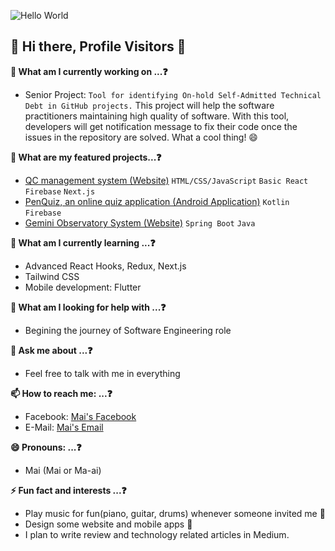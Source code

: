 ![Hello World](https://media.giphy.com/media/h408T6Y5GfmXBKW62l/giphy.gif)

## 🌈 Hi there, Profile Visitors 👋

**🔭 What am I currently working on ...❓**
  - Senior Project: `Tool for identifying On-hold Self-Admitted Technical Debt in GitHub projects.` This project will help the software practitioners maintaining high quality of software. With this tool, developers will get notification message to fix their code once the issues in the repository are solved. What a cool thing! 😄
  
**🚀 What are my featured projects...❓**
  - [QC management system (Website)](https://github.com/maijsp/wong-wai-vit) `HTML/CSS/JavaScript` `Basic React` `Firebase` `Next.js`
  - [PenQuiz, an online quiz application (Android Application)](https://github.com/maijsp/penquiz) `Kotlin` `Firebase`
  - [Gemini Observatory System (Website)](https://github.com/maijsp/GeminiFive) `Spring Boot` `Java`
  
**🌱 What am I currently learning ...❓**
  - Advanced React Hooks, Redux, Next.js
  - Tailwind CSS
  - Mobile development: Flutter
  
<!--**👯 I’m looking to collaborate on ...**-->

**🤔 What am I looking for help with ...❓**
  - Begining the journey of Software Engineering role
  
**💬 Ask me about ...❓**
  - Feel free to talk with me in everything 
  
**📫 How to reach me: ...❓**
  - Facebook: [Mai's Facebook](https://www.facebook.com/mungkung.mai/)
  - E-Mail: [Mai's Email](mailto:saranphon.pha@gmail.com)
  
**😄 Pronouns: ...❓**
  - Mai (Mai or Ma-ai)
  
**⚡ Fun fact and interests ...❓**
  - Play music for fun(piano, guitar, drums) whenever someone invited me 🎹
  - Design some website and mobile apps 🎨
  - I plan to write review and technology related articles in Medium.
